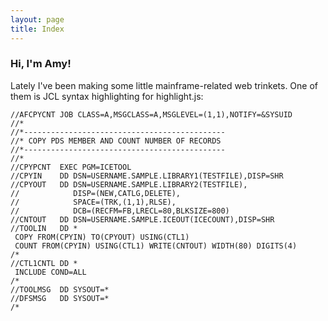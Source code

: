 ```yaml
---
layout: page
title: Index
---
```


### Hi, I'm Amy!

Lately I've been making some little mainframe-related web trinkets.
One of them is JCL syntax highlighting for highlight.js:

<pre><code id='highlightedCode' class="language-jcl">//AFCPYCNT JOB CLASS=A,MSGCLASS=A,MSGLEVEL=(1,1),NOTIFY=&SYSUID
//*
//*---------------------------------------------
//* COPY PDS MEMBER AND COUNT NUMBER OF RECORDS
//*---------------------------------------------
//*
//CPYPCNT  EXEC PGM=ICETOOL
//CPYIN    DD DSN=USERNAME.SAMPLE.LIBRARY1(TESTFILE),DISP=SHR
//CPYOUT   DD DSN=USERNAME.SAMPLE.LIBRARY2(TESTFILE),
//            DISP=(NEW,CATLG,DELETE),
//            SPACE=(TRK,(1,1),RLSE),
//            DCB=(RECFM=FB,LRECL=80,BLKSIZE=800)
//CNTOUT   DD DSN=USERNAME.SAMPLE.ICEOUT(ICECOUNT),DISP=SHR
//TOOLIN   DD *
 COPY FROM(CPYIN) TO(CPYOUT) USING(CTL1)
 COUNT FROM(CPYIN) USING(CTL1) WRITE(CNTOUT) WIDTH(80) DIGITS(4)
/*
//CTL1CNTL DD *
 INCLUDE COND=ALL
/*
//TOOLMSG  DD SYSOUT=*
//DFSMSG   DD SYSOUT=*
/*
</code></pre>
